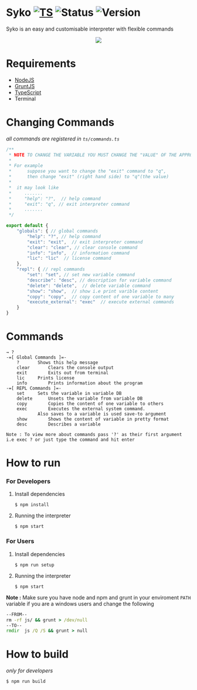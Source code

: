 
# Syko [![TS](https://img.shields.io/badge/TypeScript-2.9.x-blue.svg)](https://www.typescriptlang.org/) ![Status](https://img.shields.io/badge/Status-Under%20Development-red.svg) ![Version](https://img.shields.io/badge/Version-1.4.1-yellow.svg)

Syko is an easy and customisable interpreter with flexible commands

<div style="text-align:center">

<img src="https://user-images.githubusercontent.com/28386721/45036650-aaa15a80-b07a-11e8-9d9e-96abf3d0361f.png">


</div>

# Requirements
+ [NodeJS](https://node.org)
+ [GruntJS](https://gruntjs.com/)
+ [TypeScript](https://www.typescriptlang.org/)
+ Terminal

# Changing Commands
_all commands are registered in `ts/commands.ts`_
```ts
/**
 * NOTE TO CHANGE THE VARIABLE YOU MUST CHANGE THE "VALUE" OF THE APPROPRIATE KEY
 * 
 * For example
 *      suppose you want to change the "exit" command to "q",
 *      then change "exit" (right hand side) to "q"(the value)
 * 
 *  it may look like
 *     .......
 *     "help": "?",  // help command
 *     "exit": "q", // exit interpreter command
 *     .......
 */

export default {
    "globals": { // global commands
        "help": "?", // help command
        "exit": "exit",  // exit interpreter command
        "clear": "clear", // clear console command
        "info": "info",  // information command
        "lic": "lic"  // license command
    },
    "repl": { // repl commands
        "set": "set", // set new variable command
        "describe": "desc", // description for variable command
        "delete": "delete",  // delete variable command
        "show": "show",  // show i.e print varible content
        "copy": "copy",  // copy content of one variable to many
        "execute_external": "exec"  // execute external commands
    }
}


```

# Commands

```
→ ?
-=[ Global Commands ]=-
	?		Shows this help message
	clear		Clears the console output
	exit		Exits out from terminal
	lic		Prints license
	info		Prints information about the program
-=[ REPL Commands ]=-
	set		Sets the variable in variable DB
	delete		Unsets the variable from variable DB
	copy		Copies the content of one variable to others
	exec		Executes the external system command.
			Also saves to a variable is used save-to argument
	show		Shows the content of variable in pretty format
	desc		Describes a variable

Note : To view more about commands pass '?' as their first argument i.e exec ? or just type the command and hit enter

```

# How to run
### For Developers
1. Install dependencies
    ```
    $ npm install
    ```
2. Running the interpreter
    ```
    $ npm start
    ```

### For Users
1. Install dependencies
    ```
    $ npm run setup
    ```
2. Running the interpreter
    ```
    $ npm start
    ```

**Note :** Make sure you have node and npm and grunt in your enviroment `PATH` variable if you are a windows users and change the following
```bat
--FROM--
rm -rf js/ && grunt > /dev/null
--TO--
rmdir  js /Q /S && grunt > null
```

# How to build
_only for developers_

    $ npm run build

